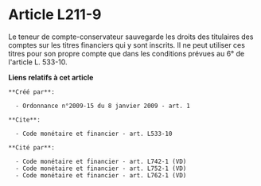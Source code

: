 # Article L211-9

Le teneur de compte-conservateur sauvegarde les droits des titulaires des comptes sur les titres financiers qui y sont
inscrits. Il ne peut utiliser ces titres pour son propre compte que dans les conditions prévues au 6° de l'article L. 533-10.

**Liens relatifs à cet article**

	**Créé par**:

	  - Ordonnance n°2009-15 du 8 janvier 2009 - art. 1

	**Cite**:

	  - Code monétaire et financier - art. L533-10

	**Cité par**:

	  - Code monétaire et financier - art. L742-1 (VD)
	  - Code monétaire et financier - art. L752-1 (VD)
	  - Code monétaire et financier - art. L762-1 (VD)
